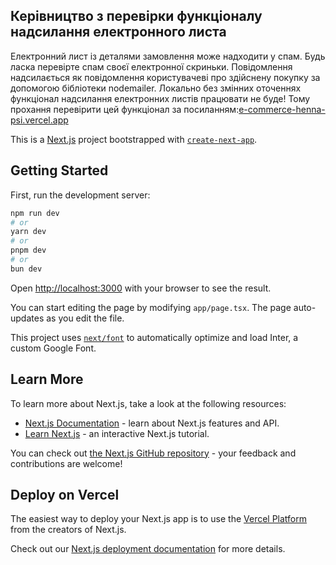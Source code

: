 ## Керівництво з перевірки функціоналу надсилання електронного листа

Електронний лист із деталями замовлення може надходити у спам. Будь ласка перевірте спам своєї електронної скриньки.
Повідомлення надсилається як повідомлення користувачеві про здійснену покупку за допомогою бібліотеки nodemailer.
Локально без змінних оточеннях функціонал надсилання електронних листів працювати не буде!
Тому прохання перевірити цей функціонал за посиланням:[e-commerce-henna-psi.vercel.app](https://e-commerce-henna-psi.vercel.app)

This is a [Next.js](https://nextjs.org/) project bootstrapped with [`create-next-app`](https://github.com/vercel/next.js/tree/canary/packages/create-next-app).

## Getting Started

First, run the development server:

```bash
npm run dev
# or
yarn dev
# or
pnpm dev
# or
bun dev
```

Open [http://localhost:3000](http://localhost:3000) with your browser to see the result.

You can start editing the page by modifying `app/page.tsx`. The page auto-updates as you edit the file.

This project uses [`next/font`](https://nextjs.org/docs/basic-features/font-optimization) to automatically optimize and load Inter, a custom Google Font.

## Learn More

To learn more about Next.js, take a look at the following resources:

- [Next.js Documentation](https://nextjs.org/docs) - learn about Next.js features and API.
- [Learn Next.js](https://nextjs.org/learn) - an interactive Next.js tutorial.

You can check out [the Next.js GitHub repository](https://github.com/vercel/next.js/) - your feedback and contributions are welcome!

## Deploy on Vercel

The easiest way to deploy your Next.js app is to use the [Vercel Platform](https://vercel.com/new?utm_medium=default-template&filter=next.js&utm_source=create-next-app&utm_campaign=create-next-app-readme) from the creators of Next.js.

Check out our [Next.js deployment documentation](https://nextjs.org/docs/deployment) for more details.
